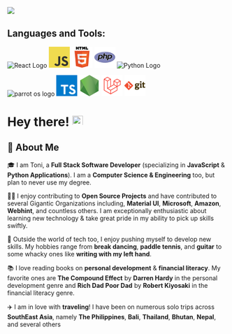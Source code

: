 ![](https://komarev.com/ghpvc/?username=TrustDev&color=blueviolet)

## Languages and Tools:

<img src="https://encrypted-tbn0.gstatic.com/images?q=tbn:ANd9GcS03kU4dJIELF0cQ2-3RDOdddELLgszn2inLQ&usqp=CAU" width="48" height="48" alt="React Logo"> <img src="https://raw.githubusercontent.com/github/explore/80688e429a7d4ef2fca1e82350fe8e3517d3494d/topics/javascript/javascript.png" width="48" alt="javascript logo"> <img src="https://raw.githubusercontent.com/github/explore/80688e429a7d4ef2fca1e82350fe8e3517d3494d/topics/html/html.png" width="48" alt="html Logo"> <img src="https://raw.githubusercontent.com/github/explore/ccc16358ac4530c6a69b1b80c7223cd2744dea83/topics/php/php.png" width="48" alt="php Logo"> <img src="https://upload.wikimedia.org/wikipedia/commons/c/c3/Python-logo-notext.svg" width="48" alt="Python Logo">

<img src="https://encrypted-tbn0.gstatic.com/images?q=tbn:ANd9GcTL1ziFNu-3pS3vnTjouCUBSxA8hKdLnJcVTA&usqp=CAU" width="48" height="48" alt="parrot os logo"> <img src="https://raw.githubusercontent.com/github/explore/80688e429a7d4ef2fca1e82350fe8e3517d3494d/topics/typescript/typescript.png" width="48" alt="typescript logo"> <img src="https://raw.githubusercontent.com/github/explore/80688e429a7d4ef2fca1e82350fe8e3517d3494d/topics/nodejs/nodejs.png" width="48" alt="node logo"> <img src="https://raw.githubusercontent.com/github/explore/56a826d05cf762b2b50ecbe7d492a839b04f3fbf/topics/laravel/laravel.png" width="48" alt="laravel logo"> <img 
                                                                                                                                                                                                                                                                                                                                                                                                                                                                                                                                    src="https://raw.githubusercontent.com/github/explore/56a826d05cf762b2b50ecbe7d492a839b04f3fbf/topics/git/git.png" width="48" alt="Git Logo"> 
<br/>

# Hey there! <img src="https://media.giphy.com/media/hvRJCLFzcasrR4ia7z/giphy.gif" width="24px" height="24px">

## 🚀 About Me

🎓 I am Toni, a **Full Stack Software Developer** (specializing in **JavaScript** & **Python Applications**). I am a **Computer Science & Engineering** too, but plan to never use my degree.

👨‍💻 I enjoy contributing to **Open Source Projects** and have contributed to several Gigantic Organizations including, **Material UI**, **Microsoft**, **Amazon**, **Webhint**, and countless others. I am exceptionally enthusiastic about learning new technology & take great pride in my ability to pick up skills swiftly.

🎸 Outside the world of tech too, I enjoy pushing myself to develop new skills. My hobbies range from **break dancing**, **paddle tennis**, and **guitar** to some whacky ones like **writing with my left hand**.

📚 I love reading books on **personal development** & **financial literacy**. My favorite ones are **The Compound Effect** by **Darren Hardy** in the personal development genre and **Rich Dad Poor Dad** by **Robert Kiyosaki** in the financial literacy genre.

✈️ I am in love with **traveling**! I have been on numerous solo trips across **SouthEast Asia**, namely **The Philippines**, **Bali**, **Thailand**, **Bhutan**, **Nepal**, and several others










